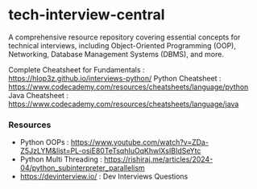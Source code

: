 # tech-interview-central
A comprehensive resource repository covering essential concepts for technical interviews, including Object-Oriented Programming (OOP), Networking, Database Management Systems (DBMS), and more.

Complete Cheatsheet for Fundamentals : https://hlop3z.github.io/interviews-python/
Python Cheatsheet : https://www.codecademy.com/resources/cheatsheets/language/python
Java Cheatsheet : https://www.codecademy.com/resources/cheatsheets/language/java


### Resources
* Python OOPs : https://www.youtube.com/watch?v=ZDa-Z5JzLYM&list=PL-osiE80TeTsqhIuOqKhwlXsIBIdSeYtc
* Python Multi Threading : https://rishiraj.me/articles/2024-04/python_subinterpreter_parallelism
* https://devinterview.io/ : Dev Interviews Questions
